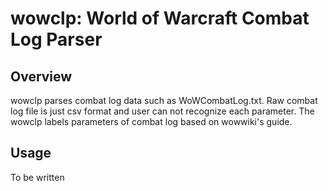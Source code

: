 
wowclp: World of Warcraft Combat Log Parser
==========

Overview
-----

wowclp parses combat log data such as WoWCombatLog.txt. Raw combat log file is just csv format and user can not recognize each parameter. The wowclp labels parameters of combat log based on wowwiki's guide.


Usage
-----

To be written
